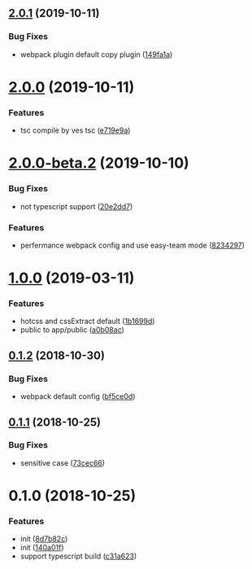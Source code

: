 <a name="2.0.1"></a>
## [2.0.1](https://github.com/ves-team/ves-cli/compare/2.0.0...2.0.1) (2019-10-11)


### Bug Fixes

* webpack plugin default copy plugin ([149fa1a](https://github.com/ves-team/ves-cli/commit/149fa1a))



<a name="2.0.0"></a>
# [2.0.0](https://github.com/ves-team/ves-cli/compare/2.0.0-beta.2...2.0.0) (2019-10-11)


### Features

* tsc compile by ves tsc ([e719e9a](https://github.com/ves-team/ves-cli/commit/e719e9a))



<a name="2.0.0-beta.2"></a>
# [2.0.0-beta.2](https://github.com/ves-team/ves-cli/compare/1.0.0...2.0.0-beta.2) (2019-10-10)


### Bug Fixes

* not typescript support ([20e2dd7](https://github.com/ves-team/ves-cli/commit/20e2dd7))


### Features

* perfermance webpack config and use easy-team mode ([8234297](https://github.com/ves-team/ves-cli/commit/8234297))



<a name="1.0.0"></a>
# [1.0.0](https://github.com/ves-team/ves-cli/compare/0.1.2...1.0.0) (2019-03-11)


### Features

* hotcss and cssExtract default ([1b1699d](https://github.com/ves-team/ves-cli/commit/1b1699d))
* public to app/public ([a0b08ac](https://github.com/ves-team/ves-cli/commit/a0b08ac))



<a name="0.1.2"></a>
## [0.1.2](https://github.com/ves-team/ves-cli/compare/0.1.1...0.1.2) (2018-10-30)


### Bug Fixes

* webpack default config ([bf5ce0d](https://github.com/ves-team/ves-cli/commit/bf5ce0d))



<a name="0.1.1"></a>
## [0.1.1](https://github.com/ves-team/ves-cli/compare/0.1.0...0.1.1) (2018-10-25)


### Bug Fixes

* sensitive case ([73cec66](https://github.com/ves-team/ves-cli/commit/73cec66))



<a name="0.1.0"></a>
# 0.1.0 (2018-10-25)


### Features

* init ([8d7b82c](https://github.com/ves-team/ves-cli/commit/8d7b82c))
* init ([140a01f](https://github.com/ves-team/ves-cli/commit/140a01f))
* support typescript build ([c31a623](https://github.com/ves-team/ves-cli/commit/c31a623))



